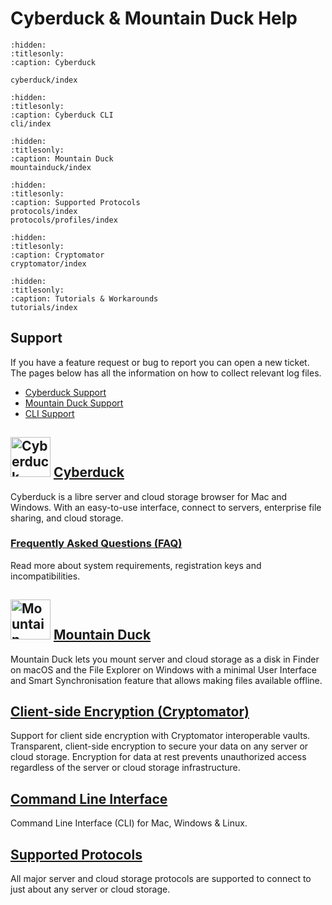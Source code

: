 Cyberduck & Mountain Duck Help
====

```{toctree}
:hidden:
:titlesonly:
:caption: Cyberduck

cyberduck/index
```

```{toctree}
:hidden:
:titlesonly:
:caption: Cyberduck CLI
cli/index
```

```{toctree}
:hidden:
:titlesonly:
:caption: Mountain Duck
mountainduck/index
```

```{toctree}
:hidden:
:titlesonly:
:caption: Supported Protocols
protocols/index
protocols/profiles/index
```

```{toctree}
:hidden:
:titlesonly:
:caption: Cryptomator
cryptomator/index
```

```{toctree}
:hidden:
:titlesonly:
:caption: Tutorials & Workarounds
tutorials/index
```

## Support

If you have a feature request or bug to report you can open a new ticket. The pages below has all the information on how to collect relevant log files.

- [Cyberduck Support](cyberduck/support.md)
- [Mountain Duck Support](mountainduck/support.md)
- [CLI Support](cli/support.md)

<img src="_images/cyberduck-icon-64.png" alt="Cyberduck Application Icon" height="64px"> [Cyberduck](cyberduck/index.md)
----

Cyberduck is a libre server and cloud storage browser for Mac and Windows. With an easy-to-use interface, connect to servers, enterprise file sharing, and cloud storage.

### [Frequently Asked Questions (FAQ)](cyberduck/faq.md)

Read more about system requirements, registration keys and incompatibilities.

<img src="_images/mountainduck_y_64.png" alt="Mountain Duck Application Icon" height="64px"> [Mountain Duck](mountainduck/index.md)
----

Mountain Duck lets you mount server and cloud storage as a disk in Finder on macOS and the File Explorer on Windows with a minimal User Interface and Smart Synchronisation feature that allows making files available offline.

## [Client-side Encryption (Cryptomator)](cryptomator/index.md)

Support for client side encryption with Cryptomator interoperable vaults. Transparent, client-side encryption to secure your data on any server or cloud storage. Encryption for data at rest prevents unauthorized access regardless of the server or cloud storage infrastructure.

## [Command Line Interface](cli/index.md)

Command Line Interface (CLI) for Mac, Windows & Linux.

## [Supported Protocols](protocols/index.md#protocols)

All major server and cloud storage protocols are supported to connect to just about any server or cloud storage.
